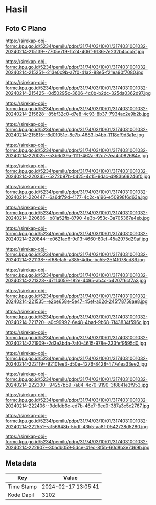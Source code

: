 # Hasil

## Foto C Plano

https://sirekap-obj-formc.kpu.go.id/5234/pemilu/pdpr/31/74/03/10/01/3174031001032-20240214-215139--7705e7f9-1b24-406f-9136-7e232b4ccb5f.jpg

https://sirekap-obj-formc.kpu.go.id/5234/pemilu/pdpr/31/74/03/10/01/3174031001032-20240214-215251--213e0c9b-a7f0-41a2-88e5-f21ea90f7080.jpg

https://sirekap-obj-formc.kpu.go.id/5234/pemilu/pdpr/31/74/03/10/01/3174031001032-20240214-215425--0d50295c-3606-4c0b-b2dc-325da0362d97.jpg

https://sirekap-obj-formc.kpu.go.id/5234/pemilu/pdpr/31/74/03/10/01/3174031001032-20240214-215628--85bf32c0-d7e8-4c93-8b37-7934ac2e9b2b.jpg

https://sirekap-obj-formc.kpu.go.id/5234/pemilu/pdpr/31/74/03/10/01/3174031001032-20240214-215815--6d01051e-8c7b-4683-b4bb-1118ef9d3a1e.jpg

https://sirekap-obj-formc.kpu.go.id/5234/pemilu/pdpr/31/74/03/10/01/3174031001032-20240214-220025--53b6d39a-1111-462a-92c7-7ea4c082684e.jpg

https://sirekap-obj-formc.kpu.go.id/5234/pemilu/pdpr/31/74/03/10/01/3174031001032-20240214-220245--5272b97b-0425-4c15-9dac-d983b69246f0.jpg

https://sirekap-obj-formc.kpu.go.id/5234/pemilu/pdpr/31/74/03/10/01/3174031001032-20240214-220447--6a6df79d-4177-4c2c-a196-e50998f6d63a.jpg

https://sirekap-obj-formc.kpu.go.id/5234/pemilu/pdpr/31/74/03/10/01/3174031001032-20240214-220606--b81a52fb-8790-4e3b-953c-3a705367e4eb.jpg

https://sirekap-obj-formc.kpu.go.id/5234/pemilu/pdpr/31/74/03/10/01/3174031001032-20240214-220844--e0621ac6-9d13-4660-80ef-45a2975d29af.jpg

https://sirekap-obj-formc.kpu.go.id/5234/pemilu/pdpr/31/74/03/10/01/3174031001032-20240214-221138--ef68efa5-a385-4dbc-bc55-25f4f078cd86.jpg

https://sirekap-obj-formc.kpu.go.id/5234/pemilu/pdpr/31/74/03/10/01/3174031001032-20240214-221323--47114059-182e-4495-ab4c-b4207f6cf7a3.jpg

https://sirekap-obj-formc.kpu.go.id/5234/pemilu/pdpr/31/74/03/10/01/3174031001032-20240214-221535--e2be658e-5e47-45ef-a02d-245f78758ae8.jpg

https://sirekap-obj-formc.kpu.go.id/5234/pemilu/pdpr/31/74/03/10/01/3174031001032-20240214-221720--a0c99992-6e48-4bad-9b68-7f43834f596c.jpg

https://sirekap-obj-formc.kpu.go.id/5234/pemilu/pdpr/31/74/03/10/01/3174031001032-20240214-221909--2d3e3bda-7af0-4615-978e-233fef9595d0.jpg

https://sirekap-obj-formc.kpu.go.id/5234/pemilu/pdpr/31/74/03/10/01/3174031001032-20240214-222119--92101ee3-d50e-4276-8428-477e1ea33ee2.jpg

https://sirekap-obj-formc.kpu.go.id/5234/pemilu/pdpr/31/74/03/10/01/3174031001032-20240214-222300--94257b59-7a84-4c70-9190-3f8841e3f953.jpg

https://sirekap-obj-formc.kpu.go.id/5234/pemilu/pdpr/31/74/03/10/01/3174031001032-20240214-222406--9ddfdb6c-ed7b-46e7-9ed0-387a3c5c2767.jpg

https://sirekap-obj-formc.kpu.go.id/5234/pemilu/pdpr/31/74/03/10/01/3174031001032-20240214-222551--a156648b-5bdf-43b5-aa8f-0542728d5280.jpg

https://sirekap-obj-formc.kpu.go.id/5234/pemilu/pdpr/31/74/03/10/01/3174031001032-20240214-222907--30adb059-5dce-41ec-8f5b-60d8b3e7d69b.jpg


## Metadata

| Key        | Value               |
| ---------- | ------------------- |
| Time Stamp | 2024-02-17 13:05:41 |
| Kode Dapil | 3102                |



